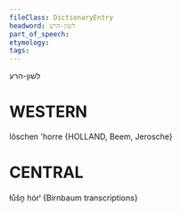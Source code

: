 ```yaml
---
fileClass: DictionaryEntry
headword: לשון-הרע
part_of_speech: 
etymology: 
tags: 
---
```

לשון-הרע

WESTERN
========

lôschen 'horre {HOLLAND, Beem, Jerosche}

CENTRAL
========

łůšn̥ hórⁱ {Birnbaum transcriptions}
